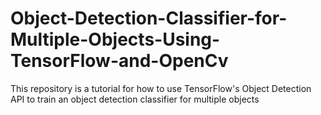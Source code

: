 # Object-Detection-Classifier-for-Multiple-Objects-Using-TensorFlow-and-OpenCv
This repository is a tutorial for how to use TensorFlow's Object Detection API to train an object detection classifier for multiple objects
